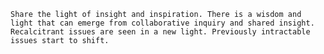 	Share the light of insight and inspiration. There is a wisdom and light that can emerge from collaborative inquiry and shared insight. Recalcitrant issues are seen in a new light. Previously intractable issues start to shift.